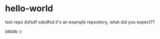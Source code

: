 # hello-world
test repo
dsfsdf
sdsdfsd
it's an example repository, what did you expect??

blbblb :)

